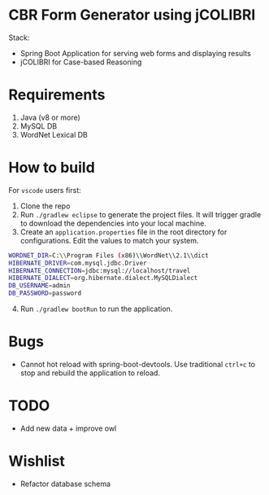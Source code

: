 # CBR Form Generator using jCOLIBRI
Stack:
- Spring Boot Application for serving web forms and displaying results
- jCOLIBRI for Case-based Reasoning

# Requirements
1. Java (v8 or more)
2. MySQL DB
3. WordNet Lexical DB

# How to build
For `vscode` users first:
1. Clone the repo
2. Run `./gradlew eclipse` to generate the project files. It will trigger gradle to download the dependencies into your local machine.
3. Create an `application.properties` file in the root directory for configurations. Edit the values to match your system.
``` sh
WORDNET_DIR=C:\\Program Files (x86)\\WordNet\\2.1\\dict
HIBERNATE_DRIVER=com.mysql.jdbc.Driver
HIBERNATE_CONNECTION=jdbc:mysql://localhost/travel
HIBERNATE_DIALECT=org.hibernate.dialect.MySQLDialect
DB_USERNAME=admin
DB_PASSWORD=password
```
4. Run `./gradlew bootRun` to run the application.

# Bugs
- Cannot hot reload with spring-boot-devtools. Use traditional `ctrl+c` to stop and rebuild the application to reload.

# TODO
- Add new data + improve owl

# Wishlist
- Refactor database schema

